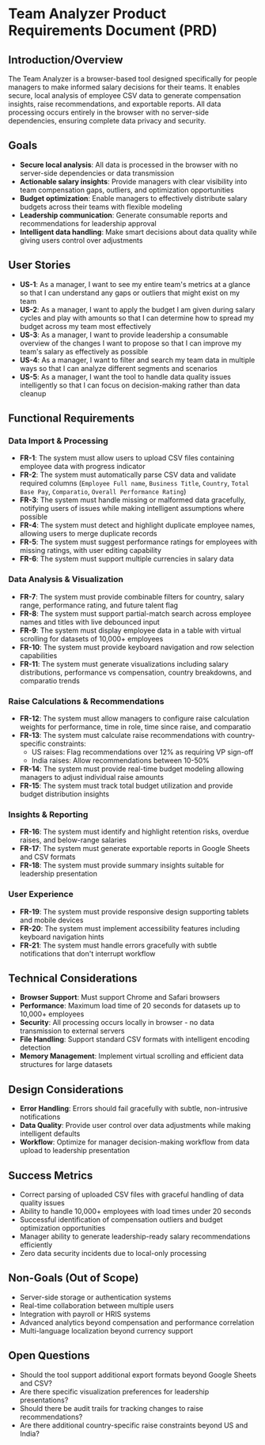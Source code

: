 # Team Analyzer Product Requirements Document (PRD)

## Introduction/Overview
The Team Analyzer is a browser-based tool designed specifically for people managers to make informed salary decisions for their teams. It enables secure, local analysis of employee CSV data to generate compensation insights, raise recommendations, and exportable reports. All data processing occurs entirely in the browser with no server-side dependencies, ensuring complete data privacy and security.

## Goals
- **Secure local analysis**: All data is processed in the browser with no server-side dependencies or data transmission
- **Actionable salary insights**: Provide managers with clear visibility into team compensation gaps, outliers, and optimization opportunities  
- **Budget optimization**: Enable managers to effectively distribute salary budgets across their teams with flexible modeling
- **Leadership communication**: Generate consumable reports and recommendations for leadership approval
- **Intelligent data handling**: Make smart decisions about data quality while giving users control over adjustments

## User Stories
- **US-1**: As a manager, I want to see my entire team's metrics at a glance so that I can understand any gaps or outliers that might exist on my team
- **US-2**: As a manager, I want to apply the budget I am given during salary cycles and play with amounts so that I can determine how to spread my budget across my team most effectively  
- **US-3**: As a manager, I want to provide leadership a consumable overview of the changes I want to propose so that I can improve my team's salary as effectively as possible
- **US-4**: As a manager, I want to filter and search my team data in multiple ways so that I can analyze different segments and scenarios
- **US-5**: As a manager, I want the tool to handle data quality issues intelligently so that I can focus on decision-making rather than data cleanup

## Functional Requirements

### Data Import & Processing
- **FR-1**: The system must allow users to upload CSV files containing employee data with progress indicator
- **FR-2**: The system must automatically parse CSV data and validate required columns (`Employee Full name`, `Business Title`, `Country`, `Total Base Pay`, `Comparatio`, `Overall Performance Rating`)
- **FR-3**: The system must handle missing or malformed data gracefully, notifying users of issues while making intelligent assumptions where possible
- **FR-4**: The system must detect and highlight duplicate employee names, allowing users to merge duplicate records
- **FR-5**: The system must suggest performance ratings for employees with missing ratings, with user editing capability
- **FR-6**: The system must support multiple currencies in salary data

### Data Analysis & Visualization  
- **FR-7**: The system must provide combinable filters for country, salary range, performance rating, and future talent flag
- **FR-8**: The system must support partial-match search across employee names and titles with live debounced input
- **FR-9**: The system must display employee data in a table with virtual scrolling for datasets of 10,000+ employees
- **FR-10**: The system must provide keyboard navigation and row selection capabilities
- **FR-11**: The system must generate visualizations including salary distributions, performance vs compensation, country breakdowns, and comparatio trends

### Raise Calculations & Recommendations
- **FR-12**: The system must allow managers to configure raise calculation weights for performance, time in role, time since raise, and comparatio
- **FR-13**: The system must calculate raise recommendations with country-specific constraints:
  - US raises: Flag recommendations over 12% as requiring VP sign-off
  - India raises: Allow recommendations between 10-50%
- **FR-14**: The system must provide real-time budget modeling allowing managers to adjust individual raise amounts
- **FR-15**: The system must track total budget utilization and provide budget distribution insights

### Insights & Reporting
- **FR-16**: The system must identify and highlight retention risks, overdue raises, and below-range salaries
- **FR-17**: The system must generate exportable reports in Google Sheets and CSV formats
- **FR-18**: The system must provide summary insights suitable for leadership presentation

### User Experience
- **FR-19**: The system must provide responsive design supporting tablets and mobile devices
- **FR-20**: The system must implement accessibility features including keyboard navigation hints
- **FR-21**: The system must handle errors gracefully with subtle notifications that don't interrupt workflow

## Technical Considerations
- **Browser Support**: Must support Chrome and Safari browsers
- **Performance**: Maximum load time of 20 seconds for datasets up to 10,000+ employees
- **Security**: All processing occurs locally in browser - no data transmission to external servers
- **File Handling**: Support standard CSV formats with intelligent encoding detection
- **Memory Management**: Implement virtual scrolling and efficient data structures for large datasets

## Design Considerations
- **Error Handling**: Errors should fail gracefully with subtle, non-intrusive notifications
- **Data Quality**: Provide user control over data adjustments while making intelligent defaults
- **Workflow**: Optimize for manager decision-making workflow from data upload to leadership presentation

## Success Metrics
- Correct parsing of uploaded CSV files with graceful handling of data quality issues
- Ability to handle 10,000+ employees with load times under 20 seconds
- Successful identification of compensation outliers and budget optimization opportunities
- Manager ability to generate leadership-ready salary recommendations efficiently
- Zero data security incidents due to local-only processing

## Non-Goals (Out of Scope)
- Server-side storage or authentication systems
- Real-time collaboration between multiple users  
- Integration with payroll or HRIS systems
- Advanced analytics beyond compensation and performance correlation
- Multi-language localization beyond currency support

## Open Questions
- Should the tool support additional export formats beyond Google Sheets and CSV?
- Are there specific visualization preferences for leadership presentations?
- Should there be audit trails for tracking changes to raise recommendations?
- Are there additional country-specific raise constraints beyond US and India?

